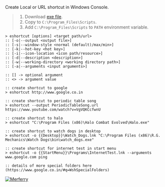 Create Local or URL shortcut in Windows Console.
> 1. Download [exe file](https://github.com/winp/extra-shortcut/releases/download/1.0.0/eshortcut.exe).
> 2. Copy to `C:\Program_Files\Scripts`.
> 3. Add `C:\Program_Files\Scripts` to `PATH` environment variable.


```batch
> eshortcut [options] <target path/url>
:: [-o|--output <output file>]
:: [-s|--window-style <normal (default)/max/min>]
:: [-k|--hot-key <hot key>]
:: [-i|--icon-location <icon path/resource>]
:: [-d|--description <description>]
:: [-w|--working-directory <working directory path>]
:: [-a|--arguments <input arguments>]

:: [] -> optional argument
:: <> -> argument value
```

```batch
:: create shortcut to google
> eshortcut http://www.google.co.in

:: create shortcut to periodic table song
> eshortcut --output PeriodicTableSong.url https://www.youtube.com/watch?v=VgVQKCcfwnU

:: create shortcut to halo
> eshortcut "C:\Program Files (x86)\Halo Combat Evolved\Halo.exe"

:: create shortcut to watch dogs in desktop
> eshortcut -o {{Desktop}}\Watch_Dogs.lnk "C:\Program Files (x86)\R.G. Mechanics\Watch Dogs\bin\watch_dogs.exe"

:: create shortcut for internet test in start menu
> eshortcut -o {{StartMenu}}\Programs\InternetTest.lnk --arguments www.google.com ping

:: details of more special folders here (https://www.google.co.in/#q=WshSpecialFolders)
```


[![Merferry](https://i.imgur.com/GD8BoRC.jpg)](https://merferry.github.io)
